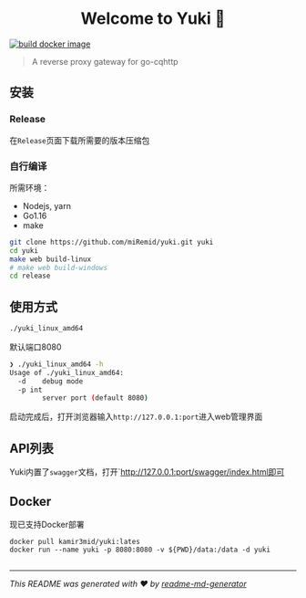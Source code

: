 <h1 align="center">Welcome to Yuki 👋</h1>

[![build docker image](https://github.com/miRemid/yuki/actions/workflows/docker.yml/badge.svg)](https://github.com/miRemid/yuki/actions/workflows/docker.yml)

> A reverse proxy gateway for go-cqhttp

## 安装

### Release
在`Release`页面下载所需要的版本压缩包

### 自行编译

所需环境：
- Nodejs, yarn
- Go1.16
- make

```sh
git clone https://github.com/miRemid/yuki.git yuki
cd yuki
make web build-linux
# make web build-windows
cd release
```

## 使用方式

```sh
./yuki_linux_amd64
```
默认端口8080

```sh
❯ ./yuki_linux_amd64 -h
Usage of ./yuki_linux_amd64:
  -d    debug mode
  -p int
        server port (default 8080)
```

启动完成后，打开浏览器输入`http://127.0.0.1:port`进入web管理界面

## API列表
Yuki内置了`swagger`文档，打开`http://127.0.0.1:port/swagger/index.html即可

## Docker
现已支持Docker部署
```shell
docker pull kamir3mid/yuki:lates
docker run --name yuki -p 8080:8080 -v ${PWD}/data:/data -d yuki
```

## 

***
_This README was generated with ❤️ by [readme-md-generator](https://github.com/kefranabg/readme-md-generator)_